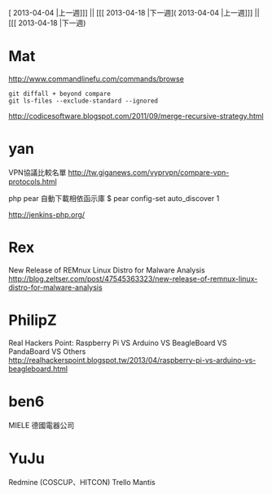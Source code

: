 [ 2013-04-04 |上一週]]] || [[[ 2013-04-18 |下一週]( 2013-04-04 |上一週]]] || [[[ 2013-04-18 |下一週)



# Mat


<http://www.commandlinefu.com/commands/browse>

```
git diffall + beyond compare
git ls-files --exclude-standard --ignored
```

<http://codicesoftware.blogspot.com/2011/09/merge-recursive-strategy.html>


# yan


VPN協議比較名單
<http://tw.giganews.com/vyprvpn/compare-vpn-protocols.html>

php pear 自動下載相依函示庫
$ pear config-set auto_discover 1

<http://jenkins-php.org/>


# Rex


New Release of REMnux Linux Distro for Malware Analysis
<http://blog.zeltser.com/post/47545363323/new-release-of-remnux-linux-distro-for-malware-analysis>


# PhilipZ


Real Hackers Point: Raspberry Pi VS Arduino VS BeagleBoard VS PandaBoard VS Others
<http://realhackerspoint.blogspot.tw/2013/04/raspberry-pi-vs-arduino-vs-beagleboard.html>


# ben6


MIELE 德國電器公司



# YuJu

Redmine (COSCUP、HITCON)
Trello
Mantis